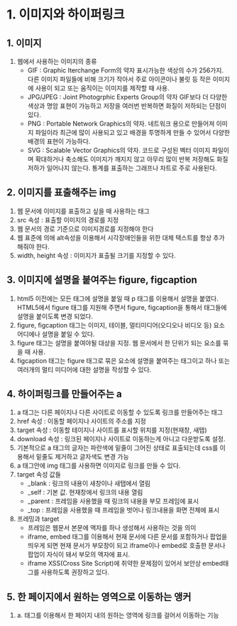 # 1. 이미지와 하이퍼링크

## 1. 이미지

1. 웹에서 사용하는 이미지의 종류
   - GIF : Graphic Iterchange Form의 약자
     표시가능한 색상의 수가 256가지.
     다른 이미지 파일들에 비해 크기가
     작아서 주로 아이콘이나 불릿 등 작은
     이미지에 사용이 되고 또는 움직이는
     이미지를 제작할 때 사용.
   - JPG/JPEG : Joint Photogrphic Experts Group의 약자
     GIF보다 더 다양한 색상과 명암 표현이 가능하고 저장을
     여러번 반복하면 화질이 저하되는 단점이 있다.
   - PNG : Portable Network Graphics의 약자.
     네트워크 용으로 만들어져 이미지 파일이라 최근에 많이 사용되고 있고 배경을 투명하게 만들 수 있어서 다양한 배경의 표현이 가능하다.
   - SVG : Scalable Vector Graphics의 약자.
     코드로 구성된 벡터 이미지 파일이며 확대하거나 축소해도 이미지가 깨지지 않고 아무리 많이 반복 저장해도 화질 저하가 일어나지 않는다. 통계를 표출하는 그래프나 차트로 주로 사용된다.

## 2. 이미지를 표출해주는 img

1. 웹 문서에 이미지를 표출하고 싶을 때 사용하는 태그
2. src 속성 : 표출할 이미지의 경로를 지정
3. 웹 문서의 경로 기준으로 이미지경로를 지정해야 한다
4. 웹 표준에 의애 alt속성을 이용해서 시각장애인들을 위한 대체 택스트를 항상 추가해줘야 한다.
5. width, height 속성 : 이미지가 표출될 크기를 지정할 수 있다.

## 3. 이미지에 설명을 붙여주는 figure, figcaption

1. html5 이전에는 모든 태그에 설명을 붙일 때 p 태그를 이용해서 설명을 붙였다. HTML5에서 figure 태그를 지원해 주면서 figure, figcaption을 통해서 태그들에 설명을 붙이도록 변경 되었다.
2. figure, figcaption 태그는 이미지, 테이블, 멀티미디어(오디오나 비디오 등) 요소 어디에나 설명을 붙일 수 있다.
3. figure 태그는 설명을 붙여야될 대상을 지정. 웹 문서에서 한 단위가 되는 요소를 묶을 때 사용.
4. figcaption 태그는 figure 태그로 묶은 요소에 설명을 붙여주는 태그이고 하나 또는 여러개의 멀티 미디어에 대한 설명을 작성할 수 있다.

## 4. 하이퍼링크를 만들어주는 a

1. a 태그는 다른 페이지나 다른 사이트로 이동할 수 있도록 링크를 만들어주는 태그
2. href 속성 : 이동할 페이지나 사이트의 주소를 지정
3. target 속성 : 이동할 테이지나 사이트를 표시할 위치를 지정(현재창, 새탭)
4. download 속성 : 링크된 페이지나 사이트로 이동하는게 아니고 다운받도록 설정.
5. 기본적으로 a 태그의 글자는 파란색에 밑줄이 그어진 상태로 표출되는데 css를 이용해서 밑줄도 제거하고 글자색도 변경 가능
6. a 태그안에 img 태그를 사용하면 이미지로 링크를 만들 수 있다.
7. target 속성 값들
    - _blank : 링크의 내용이 새창이나 새탭에서 열림
    - _self : 기본 값. 현재창에서 링크의 내용 열림
    - _parent : 프레임을 사용했을 때 링크의 내용을 부모 프레임에 표시
    - _top : 프레임을 사용했을 때 프레임을 벗어나 링크내용을 화면 전체에 표시
8. 프레밍과 target
    - 프레임은 웹문서 본문에 액자를 하나 생성해서 사용하는 것을 의미
    - iframe, embed 태그를 이용해서 현재 문서에 다른 문서를 포함하거나 팝업을 띄우게 되면 현재 문서가 부모창이 되고 iframe이나 embed로 호출한 문서나 팝업이 자식이 돼서 부모의 액자에 표시.
    - iframe XSS(Cross Site Script)에 취약한 문제점이 있어서 보안상 embed태그를 사용하도록 권장하고 있다.

## 5. 한 페이지에서 원하는 영역으로 이동하는 앵커
1. a. 태그를 이용해서 한 페이지 내의 원하는 영역에 링크를 걸어서 이동하는 기능